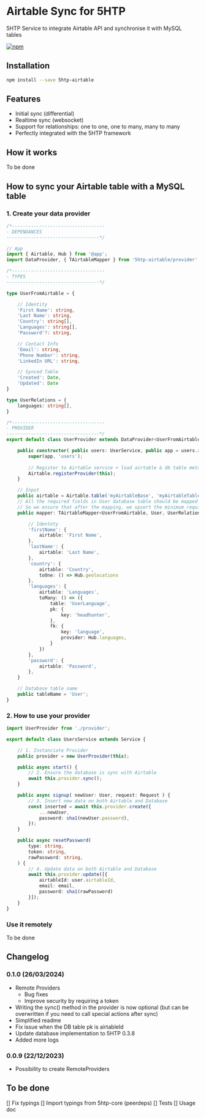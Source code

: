 # Airtable Sync for 5HTP

5HTP Service to integrate Airtable API and synchronise it with MySQL tables

[![npm](https://img.shields.io/npm/v/5htp-airtable)](https://www.npmjs.com/package/5htp-airtable)

## Installation

```bash
npm install --save 5htp-airtable
```

## Features

- Initial sync (differential)
- Realtime sync (websocket)
- Support for relationships: one to one, one to many, many to many
- Perfectly integrated with the 5HTP framework

## How it works

To be done

## How to sync your Airtable table with a MySQL table

### 1. Create your data provider

```typescript
/*----------------------------------
- DEPENDANCES
----------------------------------*/

// App
import { Airtable, Hub } from '@app';
import DataProvider, { TAirtableMapper } from '5htp-airtable/provider';

/*----------------------------------
- TYPES
----------------------------------*/

type UserFromAirtable = {

    // Identity
    'First Name': string,
    'Last Name': string,
    'Country': string[],
    'Languages': string[],
    'Password'?: string,

    // Contact Info
    'Email': string,
    'Phone Number': string,
    'LinkedIn URL': string,

    // Synced Table
    'Created': Date,
    'Updated': Date
}

type UserRelations = {
    languages: string[],
}

/*----------------------------------
- PROVIDER
----------------------------------*/
export default class UserProvider extends DataProvider<UserFromAirtable, User, UserRelations> {

    public constructor( public users: UserService, public app = users.app ) {
        super(app, 'users');
        
        // Register to Airtable service + load airtable & db table metadatas
        Airtable.registerProvider(this);
    }

    // Input
    public airtable = Airtable.table('myAirtableBase', 'myAirtableTable');
    // All the required fields in User database table should be mapped here
    // So we ensure that after the mapping, we upsert the minimum required values
    public mapper: TAirtableMapper<UserFromAirtable, User, UserRelations> = {

        // Identoty
        'firstName': {
            airtable: 'First Name',
        },
        'lastName': {
            airtable: 'Last Name',
        },
        'country': {
            airtable: 'Country',
            toOne: () => Hub.geolocations
        },
        'languages': {
            airtable: 'Languages',
            toMany: () => ({
                table: 'UserLanguage',
                pk: {
                    key: 'headhunter',
                },
                fk: {
                    key: 'language',
                    provider: Hub.languages,
                }
            })
        },
        'password': {
            airtable: 'Password',
        },
    }

    // Database table name
    public tableName = 'User';
}
```

### 2. How to use your provider

```typescript
import UserProvider from './provider';

export default class UsersService extends Service {

    // 1. Instanciate Provider
    public provider = new UserProvider(this);

    public async start() {
        // 2. Ensure the database is sync with Airtable
        await this.provider.sync();
    }

    public async signup( newUser: User, request: Request ) {
        // 3. Insert new data on both Airtable and Database
        const inserted = await this.provider.create({
            ...newUser,
            password: sha1(newUser.password),
        });
    }

    public async resetPassword( 
        type: string, 
        token: string, 
        rawPassword: string,
    ) {
        // 4. Update data on both Airtable and Database
        await this.provider.update([{
            airtableId: user.airtableId,
            email: email,
            password: sha1(rawPassword)
        }]);
    }
}
```

### Use it remotely

To be done

## Changelog

### 0.1.0 (26/03/2024)

* Remote Providers
    - Bug fixes
    - Improve security by requiring a token
* Writing the sync() method in the provider is now optional (but can be overwritten if you need to call special actions after sync)
* Simplified readme
* Fix issue when the DB table pk is airtableId
* Update database implementation to 5HTP 0.3.8
* Added more logs

### 0.0.9 (22/12/2023)

* Possibility to create RemoteProviders

## To be done

[] Fix typings
[] Import typings from 5htp-core (peerdeps)
[] Tests
[] Usage doc